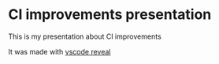 # CI improvements presentation
This is my presentation about CI improvements


It was made with [vscode reveal](https://marketplace.visualstudio.com/items?itemName=evilz.vscode-reveal)
